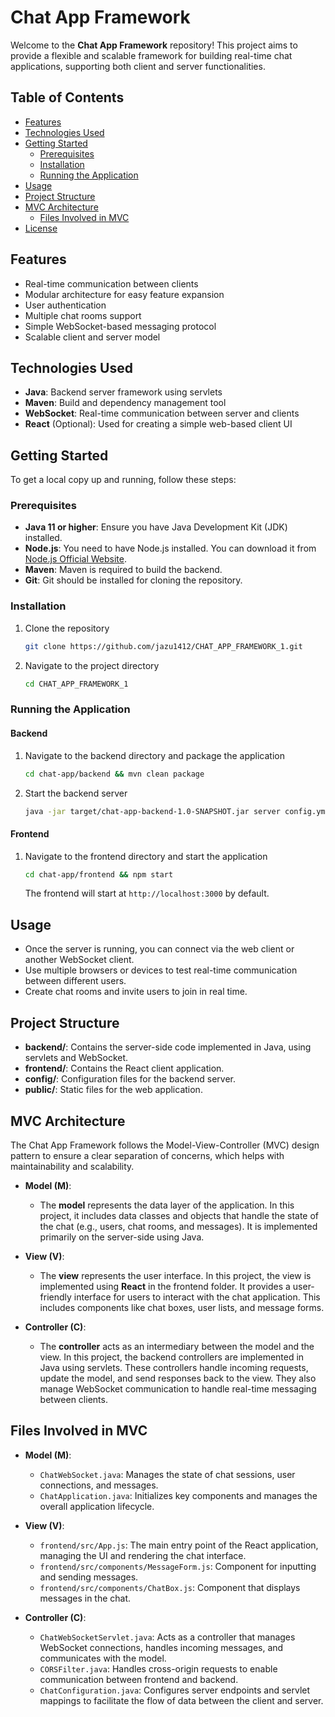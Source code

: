 # Chat App Framework

Welcome to the **Chat App Framework** repository! This project aims to provide a flexible and scalable framework for building real-time chat applications, supporting both client and server functionalities.

## Table of Contents
- [Features](#features)
- [Technologies Used](#technologies-used)
- [Getting Started](#getting-started)
  - [Prerequisites](#prerequisites)
  - [Installation](#installation)
  - [Running the Application](#running-the-application)
- [Usage](#usage)
- [Project Structure](#project-structure)
- [MVC Architecture](#mvc-architecture)
  - [Files Involved in MVC](#files-involved-in-mvc)
- [License](#license)

## Features
- Real-time communication between clients
- Modular architecture for easy feature expansion
- User authentication
- Multiple chat rooms support
- Simple WebSocket-based messaging protocol
- Scalable client and server model

## Technologies Used
- **Java**: Backend server framework using servlets
- **Maven**: Build and dependency management tool
- **WebSocket**: Real-time communication between server and clients
- **React** (Optional): Used for creating a simple web-based client UI

## Getting Started

To get a local copy up and running, follow these steps:

### Prerequisites

- **Java 11 or higher**: Ensure you have Java Development Kit (JDK) installed.
- **Node.js**: You need to have Node.js installed. You can download it from [Node.js Official Website](https://nodejs.org/).
- **Maven**: Maven is required to build the backend.
- **Git**: Git should be installed for cloning the repository.

### Installation

1. Clone the repository
   ```bash
   git clone https://github.com/jazu1412/CHAT_APP_FRAMEWORK_1.git
   ```

2. Navigate to the project directory
   ```bash
   cd CHAT_APP_FRAMEWORK_1
   ```

### Running the Application

#### Backend

1. Navigate to the backend directory and package the application
   ```bash
   cd chat-app/backend && mvn clean package
   ```

2. Start the backend server
   ```bash
   java -jar target/chat-app-backend-1.0-SNAPSHOT.jar server config.yml
   ```

#### Frontend

1. Navigate to the frontend directory and start the application
   ```bash
   cd chat-app/frontend && npm start
   ```
   The frontend will start at `http://localhost:3000` by default.

## Usage
- Once the server is running, you can connect via the web client or another WebSocket client.
- Use multiple browsers or devices to test real-time communication between different users.
- Create chat rooms and invite users to join in real time.

## Project Structure
- **backend/**: Contains the server-side code implemented in Java, using servlets and WebSocket.
- **frontend/**: Contains the React client application.
- **config/**: Configuration files for the backend server.
- **public/**: Static files for the web application.

## MVC Architecture
The Chat App Framework follows the Model-View-Controller (MVC) design pattern to ensure a clear separation of concerns, which helps with maintainability and scalability.

- **Model (M)**: 
  - The **model** represents the data layer of the application. In this project, it includes data classes and objects that handle the state of the chat (e.g., users, chat rooms, and messages). It is implemented primarily on the server-side using Java.

- **View (V)**: 
  - The **view** represents the user interface. In this project, the view is implemented using **React** in the frontend folder. It provides a user-friendly interface for users to interact with the chat application. This includes components like chat boxes, user lists, and message forms.

- **Controller (C)**: 
  - The **controller** acts as an intermediary between the model and the view. In this project, the backend controllers are implemented in Java using servlets. These controllers handle incoming requests, update the model, and send responses back to the view. They also manage WebSocket communication to handle real-time messaging between clients.

## Files Involved in MVC
- **Model (M)**:
  - `ChatWebSocket.java`: Manages the state of chat sessions, user connections, and messages.
  - `ChatApplication.java`: Initializes key components and manages the overall application lifecycle.

- **View (V)**:
  - `frontend/src/App.js`: The main entry point of the React application, managing the UI and rendering the chat interface.
  - `frontend/src/components/MessageForm.js`: Component for inputting and sending messages.
  - `frontend/src/components/ChatBox.js`: Component that displays messages in the chat.

- **Controller (C)**:
  - `ChatWebSocketServlet.java`: Acts as a controller that manages WebSocket connections, handles incoming messages, and communicates with the model.
  - `CORSFilter.java`: Handles cross-origin requests to enable communication between frontend and backend.
  - `ChatConfiguration.java`: Configures server endpoints and servlet mappings to facilitate the flow of data between the client and server.



